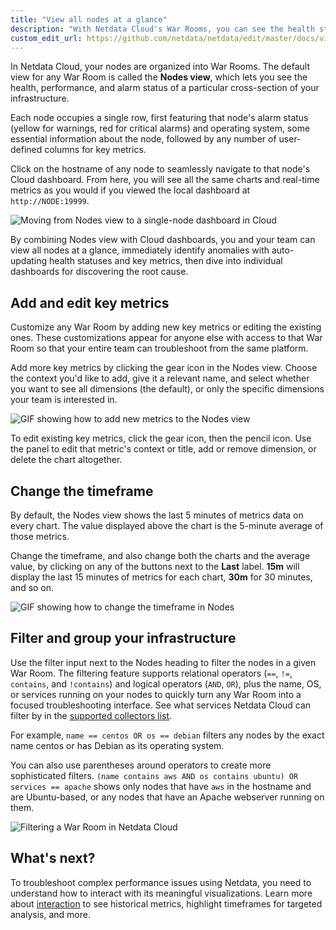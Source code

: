 ```yaml
---
title: "View all nodes at a glance"
description: "With Netdata Cloud's War Rooms, you can see the health status and real-time key metrics from any number of nodes in your infrastructure."
custom_edit_url: https://github.com/netdata/netdata/edit/master/docs/visualize/view-all-nodes.md
---
```




In Netdata Cloud, your nodes are organized into War Rooms. The default view for any War Room is called the **Nodes
view**, which lets you see the health, performance, and alarm status of a particular cross-section of your
infrastructure. 

Each node occupies a single row, first featuring that node's alarm status (yellow for warnings, red for critical alarms)
and operating system, some essential information about the node, followed by any number of user-defined columns for key
metrics.

Click on the hostname of any node to seamlessly navigate to that node's Cloud dashboard. From here, you will see all the
same charts and real-time metrics as you would if you viewed the local dashboard at `http://NODE:19999`.

![Moving from Nodes view to a single-node dashboard in
Cloud](https://user-images.githubusercontent.com/1153921/93496402-02a70480-f8c4-11ea-82cc-9c81abfd5b98.gif)

By combining Nodes view with Cloud dashboards, you and your team can view all nodes at a glance, immediately identify
anomalies with auto-updating health statuses and key metrics, then dive into individual dashboards for discovering the
root cause.

## Add and edit key metrics

Customize any War Room by adding new key metrics or editing the existing ones. These customizations appear for anyone
else with access to that War Room so that your entire team can troubleshoot from the same platform.

Add more key metrics by clicking the gear icon in the Nodes view. Choose the context you'd like to add, give it a
relevant name, and select whether you want to see all dimensions (the default), or only the specific dimensions your
team is interested in.

![GIF showing how to add new metrics to the Nodes
view](https://user-images.githubusercontent.com/1153921/87456847-593e4c80-c5bc-11ea-8063-80c768d4cf6e.gif)

To edit existing key metrics, click the gear icon, then the pencil icon. Use the panel to edit that metric's context or
title, add or remove dimension, or delete the chart altogether.

## Change the timeframe

By default, the Nodes view shows the last 5 minutes of metrics data on every chart. The value displayed above the chart
is the 5-minute average of those metrics.

Change the timeframe, and also change both the charts and the average value, by clicking on any of the buttons
next to the **Last** label. **15m** will display the last 15 minutes of metrics for each chart, **30m** for 30 minutes,
and so on.

![GIF showing how to change the timeframe in
Nodes](https://user-images.githubusercontent.com/1153921/93496405-03d83180-f8c4-11ea-851a-d1bdede43483.gif)

## Filter and group your infrastructure

Use the filter input next to the Nodes heading to filter the nodes in a given War Room. The filtering feature supports
relational operators (`==`, `!=`, `contains`, and `!contains`) and logical operators (`AND`, `OR`), plus the name, OS,
or services running on your nodes to quickly turn any War Room into a focused troubleshooting interface. See what
services Netdata Cloud can filter by in the [supported collectors list](/docs/agent/collectors/collectors).

For example, `name == centos OR os == debian` filters any nodes by the exact name centos or has Debian as its operating
system.

You can also use parentheses around operators to create more sophisticated filters. `(name contains aws AND os contains
ubuntu) OR services == apache` shows only nodes that have `aws` in the hostname and are Ubuntu-based, or any nodes that
have an Apache webserver running on them.

![Filtering a War Room in Netdata
Cloud](https://user-images.githubusercontent.com/1153921/93499808-4dc31680-f8c8-11ea-884d-e8fe8c3ee474.gif)

## What's next?

To troubleshoot complex performance issues using Netdata, you need to understand how to interact with its meaningful
visualizations. Learn more about [interaction](/docs/visualize/interact-dashboards-charts) to see historical metrics,
highlight timeframes for targeted analysis, and more.


